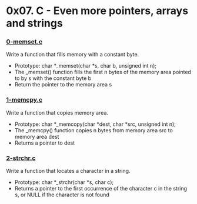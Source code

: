 # 0x07. C - Even more pointers, arrays and strings

### [0-memset.c]()

Write a function that fills memory with a constant byte.
* Prototype: char \*\_memset(char \*s, char b, unsigned int n);
* The \_memset() function fills the first n bytes of the memory area pointed to by s with the constant byte b
* Return the pointer to the memory area s

### [1-memcpy.c]()
Write a function that copies memory area.
* Prototype: char \*\_memcopy(char \*dest, char \*src, unsigned int n);
* The \_memcpy() function copies n bytes from memory area src to memory area dest
* Returns a pointer to dest

### [2-strchr.c]()
Write a function that locates a character in a string.
* Prototype: char \*\_strchr(char \*s, char c);
* Returns a pointer to the first occurrence of the character c in the string s, or NULL if the character is not found
